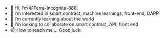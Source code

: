 - 👋 Hi, I’m @Terra-Incognita-888
- 👀 I’m interested in smart contract, machine learnings, front-end, DAPP
- 🌱 I’m currently learning about the world 
- 💞️ I’m looking to collaborate on smart contract, API, front end 
- 📫 How to reach me ... Good luck 
<!---
Terra-Incognita-888/Terra-Incognita-888 is a ✨ special ✨ repository because its `README.md` (this file) appears on your GitHub profile.
You can click the Preview link to take a look at your changes.
--->
